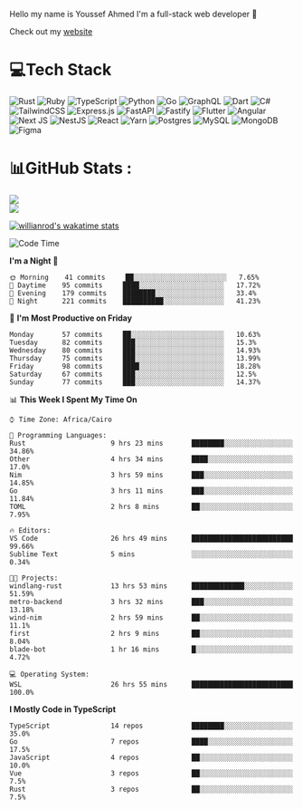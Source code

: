 Hello my name is Youssef Ahmed I'm a full-stack web developer 👋

Check out my [website](https://youssefahmed.vercel.app)
 
# 💻Tech Stack

![Rust](https://img.shields.io/badge/rust-%23000000.svg?style=for-the-badge&logo=rust&logoColor=white) ![Ruby](https://img.shields.io/badge/ruby-%23CC342D.svg?style=for-the-badge&logo=ruby&logoColor=white) ![TypeScript](https://img.shields.io/badge/typescript-%23007ACC.svg?style=for-the-badge&logo=typescript&logoColor=white) ![Python](https://img.shields.io/badge/python-3670A0?style=for-the-badge&logo=python&logoColor=ffdd54) ![Go](https://img.shields.io/badge/go-%2300ADD8.svg?style=for-the-badge&logo=go&logoColor=white) ![GraphQL](https://img.shields.io/badge/-GraphQL-E10098?style=for-the-badge&logo=graphql&logoColor=white) ![Dart](https://img.shields.io/badge/dart-%230175C2.svg?style=for-the-badge&logo=dart&logoColor=white) ![C#](https://img.shields.io/badge/c%23-%23239120.svg?style=for-the-badge&logo=c-sharp&logoColor=white) ![TailwindCSS](https://img.shields.io/badge/tailwindcss-%2338B2AC.svg?style=for-the-badge&logo=tailwind-css&logoColor=white) ![Express.js](https://img.shields.io/badge/express.js-%23404d59.svg?style=for-the-badge&logo=express&logoColor=%2361DAFB) ![FastAPI](https://img.shields.io/badge/FastAPI-005571?style=for-the-badge&logo=fastapi) ![Fastify](https://img.shields.io/badge/fastify-%23000000.svg?style=for-the-badge&logo=fastify&logoColor=white) ![Flutter](https://img.shields.io/badge/Flutter-%2302569B.svg?style=for-the-badge&logo=Flutter&logoColor=white) ![Angular](https://img.shields.io/badge/angular-%23DD0031.svg?style=for-the-badge&logo=angular&logoColor=white) ![Next JS](https://img.shields.io/badge/Next-black?style=for-the-badge&logo=next.js&logoColor=white) ![NestJS](https://img.shields.io/badge/nestjs-%23E0234E.svg?style=for-the-badge&logo=nestjs&logoColor=white) ![React](https://img.shields.io/badge/react-%2320232a.svg?style=for-the-badge&logo=react&logoColor=%2361DAFB) ![Yarn](https://img.shields.io/badge/yarn-%232C8EBB.svg?style=for-the-badge&logo=yarn&logoColor=white) ![Postgres](https://img.shields.io/badge/postgres-%23316192.svg?style=for-the-badge&logo=postgresql&logoColor=white) ![MySQL](https://img.shields.io/badge/mysql-%2300f.svg?style=for-the-badge&logo=mysql&logoColor=white) ![MongoDB](https://img.shields.io/badge/MongoDB-%234ea94b.svg?style=for-the-badge&logo=mongodb&logoColor=white)     ![Figma](https://img.shields.io/badge/figma-%23F24E1E.svg?style=for-the-badge&logo=figma&logoColor=white)

# 📊GitHub Stats :

![](https://github-readme-stats.vercel.app/api?username=joetifa2003&theme=tokyonight&hide_border=false&include_all_commits=false&count_private=false)<br/>
![](https://github-readme-streak-stats.herokuapp.com/?user=joetifa2003&theme=tokyonight&hide_border=false)<br/>

[![willianrod's wakatime stats](https://github-readme-stats.vercel.app/api/wakatime?username=joetifa2003&layout=compact)](https://github.com/anuraghazra/github-readme-stats)
<!--START_SECTION:waka-->
![Code Time](http://img.shields.io/badge/Code%20Time-697%20hrs%2016%20mins-blue)

**I'm a Night 🦉** 

```text
🌞 Morning    41 commits     ██░░░░░░░░░░░░░░░░░░░░░░░   7.65% 
🌆 Daytime    95 commits     ████░░░░░░░░░░░░░░░░░░░░░   17.72% 
🌃 Evening    179 commits    ████████░░░░░░░░░░░░░░░░░   33.4% 
🌙 Night      221 commits    ██████████░░░░░░░░░░░░░░░   41.23%

```
📅 **I'm Most Productive on Friday** 

```text
Monday       57 commits     ██░░░░░░░░░░░░░░░░░░░░░░░   10.63% 
Tuesday      82 commits     ███░░░░░░░░░░░░░░░░░░░░░░   15.3% 
Wednesday    80 commits     ███░░░░░░░░░░░░░░░░░░░░░░   14.93% 
Thursday     75 commits     ███░░░░░░░░░░░░░░░░░░░░░░   13.99% 
Friday       98 commits     ████░░░░░░░░░░░░░░░░░░░░░   18.28% 
Saturday     67 commits     ███░░░░░░░░░░░░░░░░░░░░░░   12.5% 
Sunday       77 commits     ███░░░░░░░░░░░░░░░░░░░░░░   14.37%

```


📊 **This Week I Spent My Time On** 

```text
⌚︎ Time Zone: Africa/Cairo

💬 Programming Languages: 
Rust                     9 hrs 23 mins       ████████░░░░░░░░░░░░░░░░░   34.86% 
Other                    4 hrs 34 mins       ████░░░░░░░░░░░░░░░░░░░░░   17.0% 
Nim                      3 hrs 59 mins       ███░░░░░░░░░░░░░░░░░░░░░░   14.85% 
Go                       3 hrs 11 mins       ███░░░░░░░░░░░░░░░░░░░░░░   11.84% 
TOML                     2 hrs 8 mins        ██░░░░░░░░░░░░░░░░░░░░░░░   7.95%

🔥 Editors: 
VS Code                  26 hrs 49 mins      █████████████████████████   99.66% 
Sublime Text             5 mins              ░░░░░░░░░░░░░░░░░░░░░░░░░   0.34%

🐱‍💻 Projects: 
windlang-rust            13 hrs 53 mins      █████████████░░░░░░░░░░░░   51.59% 
metro-backend            3 hrs 32 mins       ███░░░░░░░░░░░░░░░░░░░░░░   13.18% 
wind-nim                 2 hrs 59 mins       ██░░░░░░░░░░░░░░░░░░░░░░░   11.1% 
first                    2 hrs 9 mins        ██░░░░░░░░░░░░░░░░░░░░░░░   8.04% 
blade-bot                1 hr 16 mins        █░░░░░░░░░░░░░░░░░░░░░░░░   4.72%

💻 Operating System: 
WSL                      26 hrs 55 mins      █████████████████████████   100.0%

```

**I Mostly Code in TypeScript** 

```text
TypeScript               14 repos            ████████░░░░░░░░░░░░░░░░░   35.0% 
Go                       7 repos             ████░░░░░░░░░░░░░░░░░░░░░   17.5% 
JavaScript               4 repos             ██░░░░░░░░░░░░░░░░░░░░░░░   10.0% 
Vue                      3 repos             ██░░░░░░░░░░░░░░░░░░░░░░░   7.5% 
Rust                     3 repos             ██░░░░░░░░░░░░░░░░░░░░░░░   7.5%

```



<!--END_SECTION:waka-->
